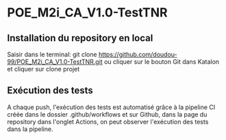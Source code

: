 # POE_M2i_CA_V1.0-TestTNR
## Installation du repository en local

Saisir dans le terminal: git clone https://github.com/doudou-99/POE_M2i_CA_V1.0-TestTNR.git ou cliquer sur le bouton Git dans Katalon et cliquer sur clone projet

## Exécution des tests

A chaque push, l'exécution des tests est automatisé grâce à la pipeline CI créée dans le dossier .github/workflows et sur Github, dans la page du repository dans l'onglet Actions, on peut observer l'exécution des tests dans la pipeline.
